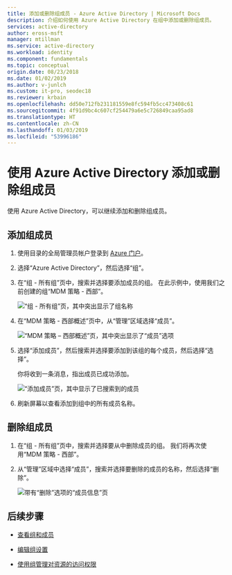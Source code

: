 ```yaml
---
title: 添加或删除组成员 - Azure Active Directory | Microsoft Docs
description: 介绍如何使用 Azure Active Directory 在组中添加或删除组成员。
services: active-directory
author: eross-msft
manager: mtillman
ms.service: active-directory
ms.workload: identity
ms.component: fundamentals
ms.topic: conceptual
origin.date: 08/23/2018
ms.date: 01/02/2019
ms.author: v-junlch
ms.custom: it-pro, seodec18
ms.reviewer: krbain
ms.openlocfilehash: dd50e712fb231181559e8fc594fb5cc473408c61
ms.sourcegitcommit: 4f91d9bc4c607cf254479a6e5c726849caa95ad8
ms.translationtype: HT
ms.contentlocale: zh-CN
ms.lasthandoff: 01/03/2019
ms.locfileid: "53996186"
---
```

# <a name="add-or-remove-group-members-using-azure-active-directory"></a>使用 Azure Active Directory 添加或删除组成员
使用 Azure Active Directory，可以继续添加和删除组成员。

## <a name="to-add-group-members"></a>添加组成员

1. 使用目录的全局管理员帐户登录到 [Azure 门户](https://portal.azure.cn)。

2. 选择“Azure Active Directory”，然后选择“组”。

3. 在“组 - 所有组”页中，搜索并选择要添加成员的组。 在此示例中，使用我们之前创建的组“MDM 策略 - 西部”。

    ![“组 - 所有组”页，其中突出显示了组名称](./media/active-directory-groups-members-azure-portal/group-all-groups-screen.png)

4. 在“MDM 策略 - 西部概述”页中，从“管理”区域选择“成员”。

    ![“MDM 策略 – 西部概述”页，其中突出显示了“成员”选项](./media/active-directory-groups-members-azure-portal/group-overview-blade.png)

5. 选择“添加成员”，然后搜索并选择要添加到该组的每个成员，然后选择“选择”。

    你将收到一条消息，指出成员已成功添加。

    ![“添加成员”页，其中显示了已搜索到的成员](./media/active-directory-groups-members-azure-portal/update-members.png)

6. 刷新屏幕以查看添加到组中的所有成员名称。

## <a name="to-remove-group-members"></a>删除组成员

1. 在“组 - 所有组”页中，搜索并选择要从中删除成员的组。 我们将再次使用“MDM 策略 - 西部”。

2. 从“管理”区域中选择“成员”，搜索并选择要删除的成员的名称，然后选择“删除”。

    ![带有“删除”选项的“成员信息”页](./media/active-directory-groups-members-azure-portal/remove-members-from-group.png)

## <a name="next-steps"></a>后续步骤

- [查看组和成员](active-directory-groups-view-azure-portal.md)

- [编辑组设置](active-directory-groups-settings-azure-portal.md)

- [使用组管理对资源的访问权限](active-directory-manage-groups.md)

<!-- Update_Description: wording update -->